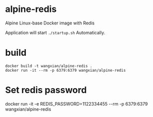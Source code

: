 # alpine-redis
Alpine Linux-base Docker image with Redis


Application will start `./startup.sh` Automatically.

# build
```
docker build -t wangxian/alpine-redis .
docker run -it --rm -p 6379:6379 wangxian/alpine-redis
```

# Set redis password

docker run -it -e REDIS_PASSWORD=1122334455 --rm -p 6379:6379 wangxian/alpine-redis